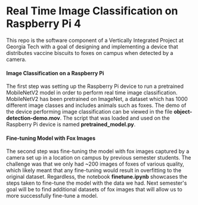 # Real Time Image Classification on Raspberry Pi 4

This repo is the software component of a Vertically Integrated Project at Georgia Tech with a goal of designing and implementing a device that distributes vaccine biscuits to foxes on campus when detected by a camera. 

#### Image Classification on a Raspberry Pi
The first step was setting up the Raspberry Pi device to run a pretrained MobileNetV2 model in order to perform real time image classification. MobileNetV2 has been pretrained on ImageNet, a dataset which has 1000 different image classes and includes animals such as foxes. The demo of the device performing image classification can be viewed in the file **object-detection-demo.mov**. The script that was loaded and used on the Raspberry Pi device is named **pretrained_model.py**. 

#### Fine-tuning Model with Fox Images
The second step was fine-tuning the model with fox images captured by a camera set up in a location on campus by previous semester students. The challenge was that we only had ~200 images of foxes of various quality, which likely meant that any fine-tuning would result in overfitting to the original dataset. Regardless, the notebook **finetune.ipynb** showcases the steps taken to fine-tune the model with the data we had. Next semester's goal will be to find additional datasets of fox images that will allow us to more successfully fine-tune a model. 
